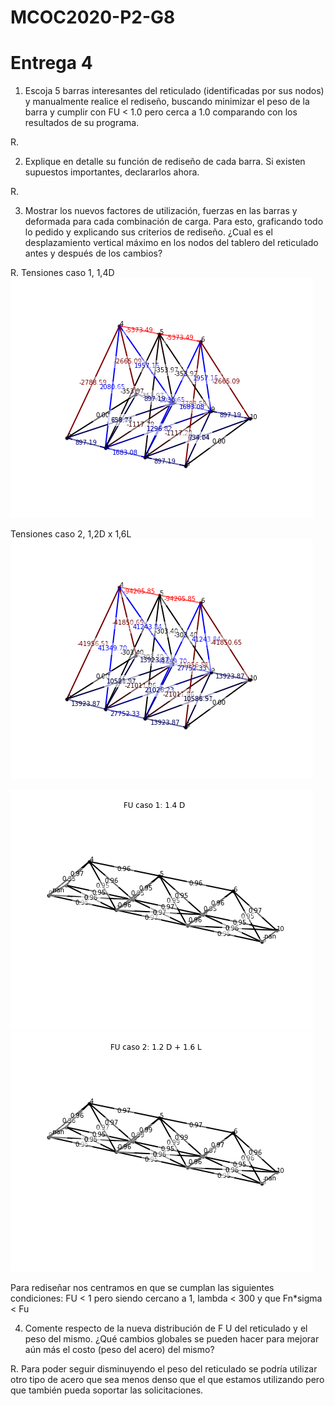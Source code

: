 # MCOC2020-P2-G8
# Entrega 4

1. Escoja 5 barras interesantes del reticulado (identificadas por sus nodos) y manualmente realice el rediseño, buscando minimizar el peso de la barra y cumplir con FU < 1.0 pero cerca a 1.0 comparando con los resultados de su programa. 

  R. 

2. Explique en detalle su función de rediseño de cada barra. Si existen supuestos importantes, declararlos ahora.

  R.

3. Mostrar los nuevos factores de utilización, fuerzas en las barras y deformada para cada combinación de carga. Para esto, graficando todo lo pedido y explicando sus criterios de rediseño. ¿Cual es el desplazamiento vertical máximo en los nodos del tablero del reticulado antes y después de los cambios?

  R. 
  Tensiones caso 1, 1,4D
  ![alt text](https://github.com/EduardoGM98/MCOC2020-P2-G8/blob/master/Tensiones%20caso%201%2C%20%201%2C4D.png)
  
  Tensiones caso 2, 1,2D x 1,6L
  ![alt text](https://github.com/EduardoGM98/MCOC2020-P2-G8/blob/master/Tensiones%20caso%202%2C%20%201%2C2D%2B1%2C6L.png)
  
  ![alt text](https://github.com/EduardoGM98/MCOC2020-P2-G8/blob/master/FU%20caso%201%2C%201%2C4D.png)
  ![alt text](https://github.com/EduardoGM98/MCOC2020-P2-G8/blob/master/FU%20caso%202%2C%201%2C2D%20%2B%201%2C6L.png)
  
  Para rediseñar nos centramos en que se cumplan las siguientes condiciones: FU < 1 pero siendo cercano a 1, lambda < 300 y que Fn*sigma < Fu


4. Comente respecto de la nueva distribución de F U del reticulado y el peso del mismo. ¿Qué cambios globales se pueden hacer para mejorar aún más el costo (peso del acero) del mismo?

  R. Para poder seguir disminuyendo el peso del reticulado se podría utilizar otro tipo de acero que sea menos denso que el que estamos utilizando pero que también pueda soportar las solicitaciones. 
